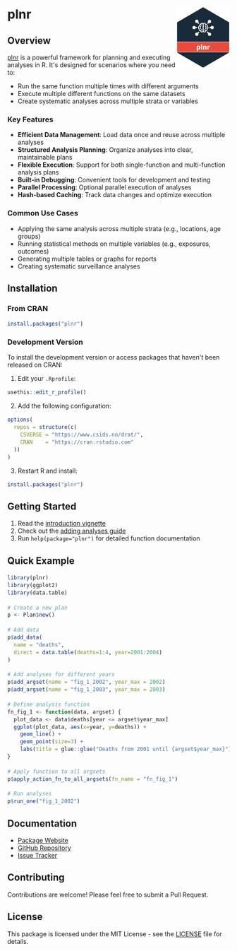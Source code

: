 # plnr <a href="https://www.csids.no/plnr/"><img src="man/figures/logo.png" align="right" width="120" /></a>

## Overview 

[plnr](https://www.csids.no/plnr/) is a powerful framework for planning and executing analyses in R. It's designed for scenarios where you need to:

- Run the same function multiple times with different arguments
- Execute multiple different functions on the same datasets
- Create systematic analyses across multiple strata or variables

### Key Features

- **Efficient Data Management**: Load data once and reuse across multiple analyses
- **Structured Analysis Planning**: Organize analyses into clear, maintainable plans
- **Flexible Execution**: Support for both single-function and multi-function analysis plans
- **Built-in Debugging**: Convenient tools for development and testing
- **Parallel Processing**: Optional parallel execution of analyses
- **Hash-based Caching**: Track data changes and optimize execution

### Common Use Cases

- Applying the same analysis across multiple strata (e.g., locations, age groups)
- Running statistical methods on multiple variables (e.g., exposures, outcomes)
- Generating multiple tables or graphs for reports
- Creating systematic surveillance analyses

## Installation

### From CRAN

```r
install.packages("plnr")
```

### Development Version

To install the development version or access packages that haven't been released on CRAN:

1. Edit your `.Rprofile`:
```r
usethis::edit_r_profile()
```

2. Add the following configuration:
```r
options(
  repos = structure(c(
    CSVERSE = "https://www.csids.no/drat/",
    CRAN    = "https://cran.rstudio.com"
  ))
)
```

3. Restart R and install:
```r
install.packages("plnr")
```

## Getting Started

1. Read the [introduction vignette](https://www.csids.no/plnr/articles/plnr.html)
2. Check out the [adding analyses guide](https://www.csids.no/plnr/articles/adding_analyses.html)
3. Run `help(package="plnr")` for detailed function documentation

## Quick Example

```r
library(plnr)
library(ggplot2)
library(data.table)

# Create a new plan
p <- Plan$new()

# Add data
p$add_data(
  name = "deaths",
  direct = data.table(deaths=1:4, year=2001:2004)
)

# Add analyses for different years
p$add_argset(name = "fig_1_2002", year_max = 2002)
p$add_argset(name = "fig_1_2003", year_max = 2003)

# Define analysis function
fn_fig_1 <- function(data, argset) {
  plot_data <- data$deaths[year <= argset$year_max]
  ggplot(plot_data, aes(x=year, y=deaths)) +
    geom_line() +
    geom_point(size=3) +
    labs(title = glue::glue("Deaths from 2001 until {argset$year_max}"))
}

# Apply function to all argsets
p$apply_action_fn_to_all_argsets(fn_name = "fn_fig_1")

# Run analyses
p$run_one("fig_1_2002")
```

## Documentation

- [Package Website](https://www.csids.no/plnr/)
- [GitHub Repository](https://github.com/csids/plnr)
- [Issue Tracker](https://github.com/csids/plnr/issues)

## Contributing

Contributions are welcome! Please feel free to submit a Pull Request.

## License

This package is licensed under the MIT License - see the [LICENSE](LICENSE) file for details.
